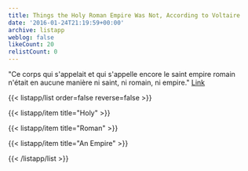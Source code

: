 ```yaml
---
title: Things the Holy Roman Empire Was Not, According to Voltaire
date: '2016-01-24T21:19:59+00:00'
archive: listapp
weblog: false
likeCount: 20
relistCount: 0
---
```


"Ce corps qui s'appelait et qui s'appelle encore le saint empire romain n'était en aucune manière ni saint, ni romain, ni empire." [Link](https://en.m.wikipedia.org/wiki/Holy_Roman_Empire)

<!--more-->

{{< listapp/list order=false reverse=false >}}

   {{< listapp/item title="Holy" >}}

   {{< listapp/item title="Roman" >}}

   {{< listapp/item title="An Empire" >}}

{{< /listapp/list >}}
